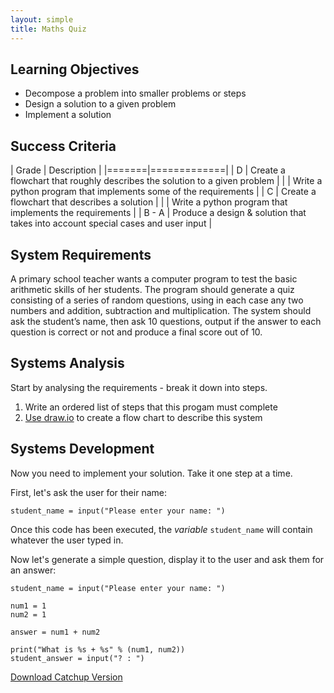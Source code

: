 ```yaml
---
layout: simple
title: Maths Quiz
---
```


## Learning Objectives

* Decompose a problem into smaller problems or steps
* Design a solution to a given problem
* Implement a solution

## Success Criteria

| Grade | Description |
|=======|=============|
| D | Create a flowchart that roughly describes the solution to a given problem |
|   | Write a python program that implements some of the requirements |
| C | Create a flowchart that describes a solution |
|   | Write a python program that implements the requirements |
| B - A | Produce a design & solution that takes into account special cases and user input |

## System Requirements

A primary school teacher wants a computer program to test the basic arithmetic skills of her students. The program should generate a quiz consisting of a series of random questions, using in each case any two numbers and addition, subtraction and multiplication. The system should ask the student’s name, then ask 10 questions, output if the answer to each question is correct or not and produce a final score out of 10.

## Systems Analysis

Start by analysing the requirements - break it down into steps.

1. Write an ordered list of steps that this progam must complete
2. [Use draw.io][DIO] to create a flow chart to describe this system

[DIO]: http://www.draw.io

## Systems Development

Now you need to implement your solution. Take it one step at a time.

First, let's ask the user for their name:

```
student_name = input("Please enter your name: ")
```

Once this code has been executed, the *variable* `student_name` will contain whatever the user typed in.

Now let's generate a simple question, display it to the user and ask them for an answer:

```
student_name = input("Please enter your name: ")

num1 = 1
num2 = 1

answer = num1 + num2

print("What is %s + %s" % (num1, num2))
student_answer = input("? : ")
```


[Download Catchup Version](resources/mathsquiz.py)